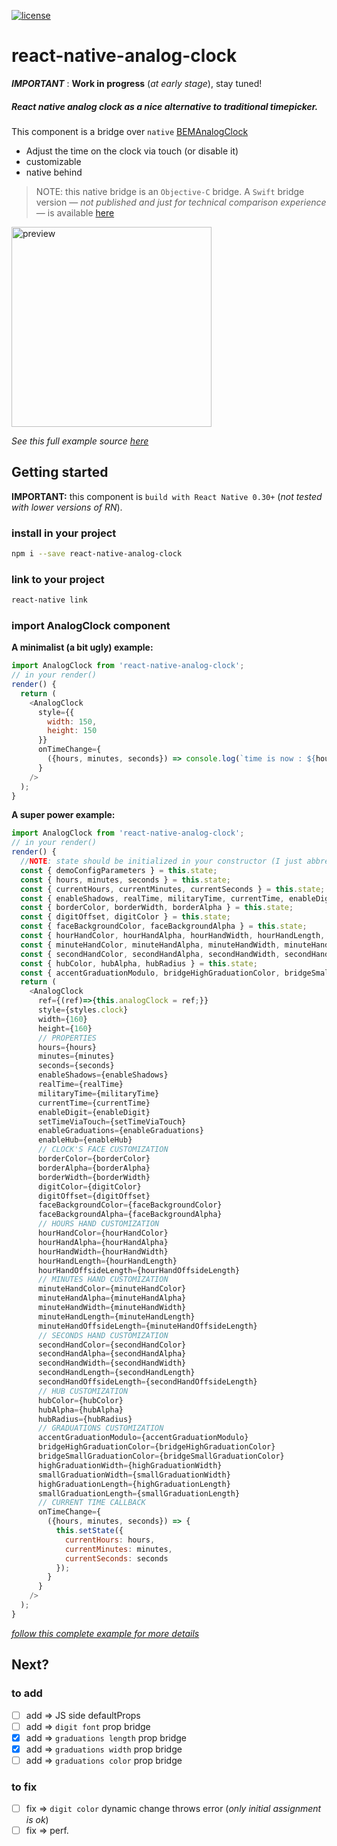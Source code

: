 [![license](https://img.shields.io/github/license/mashape/apistatus.svg?maxAge=2592000)](https://github.com/MacKentoch/rn-analog-clock)
# react-native-analog-clock


*__IMPORTANT__* : **Work in progress** (*at early stage*), stay tuned!


##### React native analog clock as a nice alternative to traditional timepicker.

This component is a bridge over `native`  [BEMAnalogClock](https://github.com/Boris-Em/BEMAnalogClock)
- Adjust the time on the clock via touch (or disable it)
- customizable
- native behind

> NOTE: this native bridge is an `Objective-C` bridge. A `Swift` bridge version — *not published and just for technical comparison experience* — is available [here](https://github.com/MacKentoch/react-native-analog-clock)

<img src="https://raw.githubusercontent.com/MacKentoch/rn-analog-clock/master/images/previewFromExample.gif" alt="preview" width="320px"></img>

*See this full example source [here](https://github.com/MacKentoch/rn-analog-clock/blob/master/example/index.ios.js)*

## Getting started

**IMPORTANT:** this component is `build with React Native 0.30+` (*not tested with lower versions of RN*).

### install in your project
```bash
npm i --save react-native-analog-clock
```

### link to your project
```bash
react-native link
```

### import AnalogClock component

**A  minimalist (a bit ugly) example:**
```javascript
import AnalogClock from 'react-native-analog-clock';
// in your render()
render() {
  return (
    <AnalogClock
      style={{
        width: 150,
        height: 150
      }}
      onTimeChange={
        ({hours, minutes, seconds}) => console.log(`time is now : ${hours}:${minutes}:${seconds}`)
      }
    />    
  );
}
```

**A super power example:**

```javascript
import AnalogClock from 'react-native-analog-clock';
// in your render()
render() {
  //NOTE: state should be initialized in your constructor (I just abbreviate)
  const { demoConfigParameters } = this.state;
  const { hours, minutes, seconds } = this.state;
  const { currentHours, currentMinutes, currentSeconds } = this.state;
  const { enableShadows, realTime, militaryTime, currentTime, enableDigit, setTimeViaTouch, enableGraduations, enableHub } = this.state;
  const { borderColor, borderWidth, borderAlpha } = this.state;
  const { digitOffset, digitColor } = this.state;
  const { faceBackgroundColor, faceBackgroundAlpha } = this.state;
  const { hourHandColor, hourHandAlpha, hourHandWidth, hourHandLength, hourHandOffsideLength } = this.state;
  const { minuteHandColor, minuteHandAlpha, minuteHandWidth, minuteHandLength, minuteHandOffsideLength } = this.state;
  const { secondHandColor, secondHandAlpha, secondHandWidth, secondHandLength, secondHandOffsideLength } = this.state;
  const { hubColor, hubAlpha, hubRadius } = this.state;
  const { accentGraduationModulo, bridgeHighGraduationColor, bridgeSmallGraduationColor, highGraduationWidth, smallGraduationWidth, highGraduationLength, smallGraduationLength } = this.state;
  return (
    <AnalogClock
      ref={(ref)=>{this.analogClock = ref;}}
      style={styles.clock}
      width={160}
      height={160}
      // PROPERTIES
      hours={hours}
      minutes={minutes}
      seconds={seconds}
      enableShadows={enableShadows}
      realTime={realTime}
      militaryTime={militaryTime}
      currentTime={currentTime}
      enableDigit={enableDigit}
      setTimeViaTouch={setTimeViaTouch}
      enableGraduations={enableGraduations}
      enableHub={enableHub}
      // CLOCK'S FACE CUSTOMIZATION
      borderColor={borderColor}
      borderAlpha={borderAlpha}
      borderWidth={borderWidth}
      digitColor={digitColor}
      digitOffset={digitOffset}
      faceBackgroundColor={faceBackgroundColor}
      faceBackgroundAlpha={faceBackgroundAlpha}
      // HOURS HAND CUSTOMIZATION
      hourHandColor={hourHandColor}
      hourHandAlpha={hourHandAlpha}
      hourHandWidth={hourHandWidth}
      hourHandLength={hourHandLength}
      hourHandOffsideLength={hourHandOffsideLength}
      // MINUTES HAND CUSTOMIZATION
      minuteHandColor={minuteHandColor}
      minuteHandAlpha={minuteHandAlpha}
      minuteHandWidth={minuteHandWidth}
      minuteHandLength={minuteHandLength}
      minuteHandOffsideLength={minuteHandOffsideLength}
      // SECONDS HAND CUSTOMIZATION
      secondHandColor={secondHandColor}
      secondHandAlpha={secondHandAlpha}
      secondHandWidth={secondHandWidth}
      secondHandLength={secondHandLength}
      secondHandOffsideLength={secondHandOffsideLength}
      // HUB CUSTOMIZATION
      hubColor={hubColor}
      hubAlpha={hubAlpha}
      hubRadius={hubRadius}
      // GRADUATIONS CUSTOMIZATION
      accentGraduationModulo={accentGraduationModulo}
      bridgeHighGraduationColor={bridgeHighGraduationColor}
      bridgeSmallGraduationColor={bridgeSmallGraduationColor}
      highGraduationWidth={highGraduationWidth}
      smallGraduationWidth={smallGraduationWidth}
      highGraduationLength={highGraduationLength}
      smallGraduationLength={smallGraduationLength}
      // CURRENT TIME CALLBACK
      onTimeChange={
        ({hours, minutes, seconds}) => {
          this.setState({
            currentHours: hours,
            currentMinutes: minutes,
            currentSeconds: seconds
          });
        }
      }
    />
  );
}
```

*[follow this complete example for more details](https://github.com/MacKentoch/rn-analog-clock/blob/master/example/index.ios.js)*


## Next?
### to add
- [ ] add => JS side defaultProps
- [ ] add => `digit font` prop bridge
- [x] add => `graduations length` prop bridge
- [x] add => `graduations width` prop bridge
- [ ] add => `graduations color` prop bridge

### to fix
- [ ] fix =>  `digit color` dynamic change throws error (*only initial assignment is ok*)
- [ ] fix => perf.
